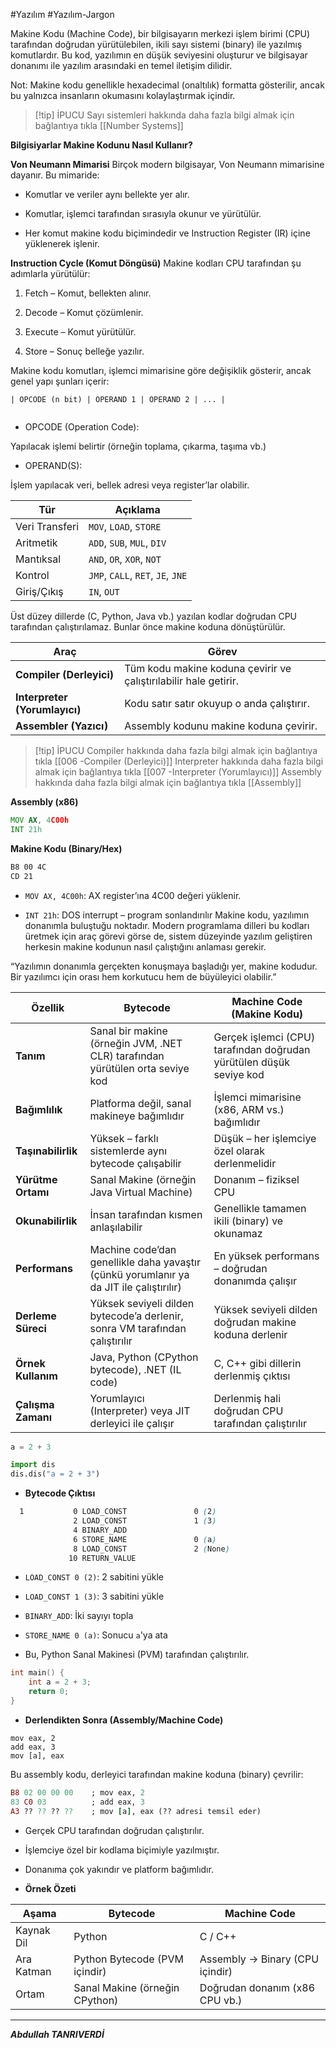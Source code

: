 #Yazılım #Yazılım-Jargon 


Makine Kodu (Machine Code), bir bilgisayarın merkezi işlem birimi (CPU) tarafından doğrudan yürütülebilen, ikili sayı sistemi (binary) ile yazılmış komutlardır. Bu kod, yazılımın en düşük seviyesini oluşturur ve bilgisayar donanımı ile yazılım arasındaki en temel iletişim dilidir.

Not: Makine kodu genellikle hexadecimal (onaltılık) formatta gösterilir, ancak bu yalnızca insanların okumasını kolaylaştırmak içindir.


> [!tip] İPUCU
> Sayı sistemleri hakkında daha fazla bilgi almak için bağlantıya tıkla [[Number Systems]]

**Bilgisiyarlar Makine Kodunu Nasıl Kullanır?**

**Von Neumann Mimarisi**
Birçok modern bilgisayar, Von Neumann mimarisine dayanır. Bu mimaride:

- Komutlar ve veriler aynı bellekte yer alır.
    
- Komutlar, işlemci tarafından sırasıyla okunur ve yürütülür.
    
- Her komut makine kodu biçimindedir ve Instruction Register (IR) içine yüklenerek işlenir.

**Instruction Cycle (Komut Döngüsü)**
Makine kodları CPU tarafından şu adımlarla yürütülür:

1. Fetch – Komut, bellekten alınır.
    
2. Decode – Komut çözümlenir.
    
3. Execute – Komut yürütülür.
    
4. Store  – Sonuç belleğe yazılır.


Makine kodu komutları, işlemci mimarisine göre değişiklik gösterir, ancak genel yapı şunları içerir:


```
| OPCODE (n bit) | OPERAND 1 | OPERAND 2 | ... |


```

- OPCODE (Operation Code):

Yapılacak işlemi belirtir (örneğin toplama, çıkarma, taşıma vb.)

- OPERAND(S):

İşlem yapılacak veri, bellek adresi veya register’lar olabilir.



|Tür|Açıklama|
|---|---|
|Veri Transferi|`MOV`, `LOAD`, `STORE`|
|Aritmetik|`ADD`, `SUB`, `MUL`, `DIV`|
|Mantıksal|`AND`, `OR`, `XOR`, `NOT`|
|Kontrol|`JMP`, `CALL`, `RET`, `JE`, `JNE`|
|Giriş/Çıkış|`IN`, `OUT`|


Üst düzey dillerde (C, Python, Java vb.) yazılan kodlar doğrudan CPU tarafından çalıştırılamaz. Bunlar önce makine koduna dönüştürülür.

| Araç                          | Görev                                                            |
| ----------------------------- | ---------------------------------------------------------------- |
| **Compiler (Derleyici)**      | Tüm kodu makine koduna çevirir ve çalıştırılabilir hale getirir. |
| **Interpreter (Yorumlayıcı)** | Kodu satır satır okuyup o anda çalıştırır.                       |
| **Assembler (Yazıcı)**        | Assembly kodunu makine koduna çevirir.                           |


> [!tip] İPUCU
> Compiler hakkında daha fazla bilgi almak için bağlantıya tıkla [[006 -Compiler (Derleyici)]]
> Interpreter hakkında daha fazla bilgi almak için bağlantıya tıkla  [[007 -Interpreter (Yorumlayıcı)]]
> Assembly hakkında daha fazla bilgi almak için bağlantıya tıkla [[Assembly]]

**Assembly (x86)**
```asm
MOV AX, 4C00h
INT 21h

```


**Makine Kodu (Binary/Hex)**
```scss
B8 00 4C
CD 21


```
- `MOV AX, 4C00h`: AX register’ına 4C00 değeri yüklenir.
    
- `INT 21h`: DOS interrupt – program sonlandırılır
Makine kodu, yazılımın donanımla buluştuğu noktadır. Modern programlama dilleri bu kodları üretmek için araç görevi görse de, sistem düzeyinde yazılım geliştiren herkesin makine kodunun nasıl çalıştığını anlaması gerekir.

“Yazılımın donanımla gerçekten konuşmaya başladığı yer, makine kodudur. Bir yazılımcı için orası hem korkutucu hem de büyüleyici olabilir.”

|Özellik|**Bytecode**|**Machine Code (Makine Kodu)**|
|---|---|---|
|**Tanım**|Sanal bir makine (örneğin JVM, .NET CLR) tarafından yürütülen orta seviye kod|Gerçek işlemci (CPU) tarafından doğrudan yürütülen düşük seviye kod|
|**Bağımlılık**|Platforma değil, sanal makineye bağımlıdır|İşlemci mimarisine (x86, ARM vs.) bağımlıdır|
|**Taşınabilirlik**|Yüksek – farklı sistemlerde aynı bytecode çalışabilir|Düşük – her işlemciye özel olarak derlenmelidir|
|**Yürütme Ortamı**|Sanal Makine (örneğin Java Virtual Machine)|Donanım – fiziksel CPU|
|**Okunabilirlik**|İnsan tarafından kısmen anlaşılabilir|Genellikle tamamen ikili (binary) ve okunamaz|
|**Performans**|Machine code’dan genellikle daha yavaştır (çünkü yorumlanır ya da JIT ile çalıştırılır)|En yüksek performans – doğrudan donanımda çalışır|
|**Derleme Süreci**|Yüksek seviyeli dilden bytecode’a derlenir, sonra VM tarafından çalıştırılır|Yüksek seviyeli dilden doğrudan makine koduna derlenir|
|**Örnek Kullanım**|Java, Python (CPython bytecode), .NET (IL code)|C, C++ gibi dillerin derlenmiş çıktısı|
|**Çalışma Zamanı**|Yorumlayıcı (Interpreter) veya JIT derleyici ile çalışır|Derlenmiş hali doğrudan CPU tarafından çalıştırılır|

```python
a = 2 + 3

```

```python
import dis
dis.dis("a = 2 + 3")

```


- **Bytecode Çıktısı**
```scss
  1           0 LOAD_CONST               0 (2)
              2 LOAD_CONST               1 (3)
              4 BINARY_ADD
              6 STORE_NAME               0 (a)
              8 LOAD_CONST               2 (None)
             10 RETURN_VALUE

```

- `LOAD_CONST 0 (2)`: 2 sabitini yükle
    
- `LOAD_CONST 1 (3)`: 3 sabitini yükle
    
- `BINARY_ADD`: İki sayıyı topla
    
- `STORE_NAME 0 (a)`: Sonucu `a`'ya ata
    
- Bu, Python Sanal Makinesi (PVM) tarafından çalıştırılır.


```c
int main() {
    int a = 2 + 3;
    return 0;
}

```


- **Derlendikten Sonra (Assembly/Machine Code)**
```assembly
mov eax, 2
add eax, 3
mov [a], eax

```
Bu assembly kodu, derleyici tarafından makine koduna (binary) çevrilir:

```ruby
B8 02 00 00 00    ; mov eax, 2
83 C0 03          ; add eax, 3
A3 ?? ?? ?? ??    ; mov [a], eax (?? adresi temsil eder)

```
- Gerçek CPU tarafından doğrudan çalıştırılır.
    
- İşlemciye özel bir kodlama biçimiyle yazılmıştır.
    
- Donanıma çok yakındır ve platform bağımlıdır.

- **Örnek Özeti**

|Aşama|Bytecode|Machine Code|
|---|---|---|
|Kaynak Dil|Python|C / C++|
|Ara Katman|Python Bytecode (PVM içindir)|Assembly → Binary (CPU içindir)|
|Ortam|Sanal Makine (örneğin CPython)|Doğrudan donanım (x86 CPU vb.)|
***
***Abdullah TANRIVERDİ***
